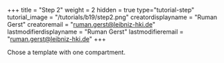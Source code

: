 +++
title = "Step 2"
weight = 2
hidden = true
type="tutorial-step"
tutorial_image = "/tutorials/b19/step2.png"
creatordisplayname = "Ruman Gerst"
creatoremail = "ruman.gerst@leibniz-hki.de"
lastmodifierdisplayname = "Ruman Gerst"
lastmodifieremail = "ruman.gerst@leibniz-hki.de"
+++

Chose a template with one compartment. 